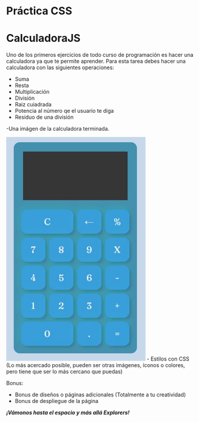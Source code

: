 # Práctica CSS

# CalculadoraJS


Uno de los primeros ejercicios de todo curso de programación es hacer una calculadora ya que te permite aprender. 
Para esta tarea debes hacer una calculadora con las siguientes operaciones:

- Suma 
- Resta 
- Multiplicación 
- División 
- Raiz cuiadrada 
- Potencia al número qe el usuario te diga 
- Residuo de una división 

-Una imágen de la calculadora terminada.

<img src="asserts/img/Calculadora.jpg" alt="SDLC" height="600px">
- Estilos con CSS (Lo más acercado posible, pueden ser otras imágenes, íconos o colores, pero tiene que ser lo más cercano que puedas)

Bonus:
- Bonus de diseños o páginas adicionales (Totalmente a tu creatividad)
- Bonus de despliegue de la página 

***¡Vámonos hasta el espacio y más allá Explorers!***
